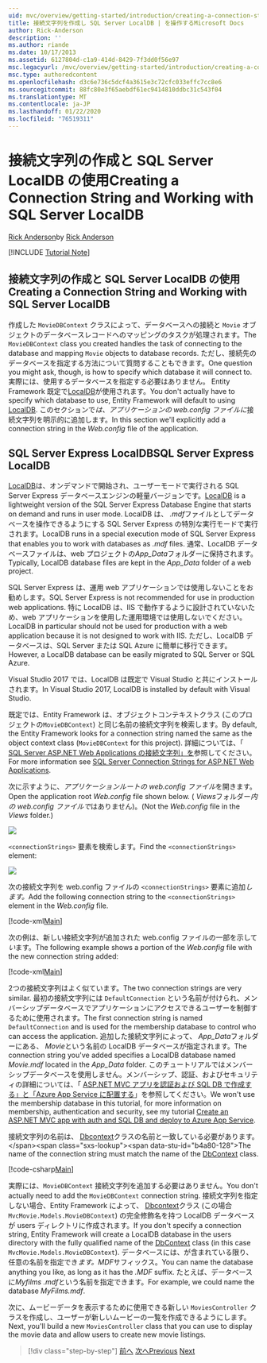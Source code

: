 ```yaml
---
uid: mvc/overview/getting-started/introduction/creating-a-connection-string
title: 接続文字列を作成し SQL Server LocalDB | を操作するMicrosoft Docs
author: Rick-Anderson
description: ''
ms.author: riande
ms.date: 10/17/2013
ms.assetid: 6127804d-c1a9-414d-8429-7f3dd0f56e97
msc.legacyurl: /mvc/overview/getting-started/introduction/creating-a-connection-string
msc.type: authoredcontent
ms.openlocfilehash: d3c6e736c5dcf4a3615e3c72cfc033effc7cc8e6
ms.sourcegitcommit: 88fc80e3f65aebdf61ec9414810ddbc31c543f04
ms.translationtype: MT
ms.contentlocale: ja-JP
ms.lasthandoff: 01/22/2020
ms.locfileid: "76519311"
---
```

# <a name="creating-a-connection-string-and-working-with-sql-server-localdb"></a><span data-ttu-id="b4a80-102">接続文字列の作成と SQL Server LocalDB の使用</span><span class="sxs-lookup"><span data-stu-id="b4a80-102">Creating a Connection String and Working with SQL Server LocalDB</span></span>

<span data-ttu-id="b4a80-103">[Rick Anderson]((https://twitter.com/RickAndMSFT))</span><span class="sxs-lookup"><span data-stu-id="b4a80-103">by [Rick Anderson]((https://twitter.com/RickAndMSFT))</span></span>

[!INCLUDE [Tutorial Note](index.md)]

## <a name="creating-a-connection-string-and-working-with-sql-server-localdb"></a><span data-ttu-id="b4a80-104">接続文字列の作成と SQL Server LocalDB の使用</span><span class="sxs-lookup"><span data-stu-id="b4a80-104">Creating a Connection String and Working with SQL Server LocalDB</span></span>

<span data-ttu-id="b4a80-105">作成した `MovieDBContext` クラスによって、データベースへの接続と `Movie` オブジェクトのデータベースレコードへのマッピングのタスクが処理されます。</span><span class="sxs-lookup"><span data-stu-id="b4a80-105">The `MovieDBContext` class you created handles the task of connecting to the database and mapping `Movie` objects to database records.</span></span> <span data-ttu-id="b4a80-106">ただし、接続先のデータベースを指定する方法について質問することもできます。</span><span class="sxs-lookup"><span data-stu-id="b4a80-106">One question you might ask, though, is how to specify which database it will connect to.</span></span> <span data-ttu-id="b4a80-107">実際には、使用するデータベースを指定する必要はありません。 Entity Framework 既定で[LocalDB](https://docs.microsoft.com/sql/database-engine/configure-windows/sql-server-2016-express-localdb)が使用されます。</span><span class="sxs-lookup"><span data-stu-id="b4a80-107">You don't actually have to specify which database to use, Entity Framework will default to using [LocalDB](https://docs.microsoft.com/sql/database-engine/configure-windows/sql-server-2016-express-localdb).</span></span> <span data-ttu-id="b4a80-108">このセクションで*は、アプリケーションの web.config ファイルに*接続文字列を明示的に追加します。</span><span class="sxs-lookup"><span data-stu-id="b4a80-108">In this section we'll explicitly add a connection string in the *Web.config* file of the application.</span></span>

## <a name="sql-server-express-localdb"></a><span data-ttu-id="b4a80-109">SQL Server Express LocalDB</span><span class="sxs-lookup"><span data-stu-id="b4a80-109">SQL Server Express LocalDB</span></span>

<span data-ttu-id="b4a80-110">[LocalDB](https://docs.microsoft.com/sql/database-engine/configure-windows/sql-server-2016-express-localdb)は、オンデマンドで開始され、ユーザーモードで実行される SQL Server Express データベースエンジンの軽量バージョンです。</span><span class="sxs-lookup"><span data-stu-id="b4a80-110">[LocalDB](https://docs.microsoft.com/sql/database-engine/configure-windows/sql-server-2016-express-localdb) is a lightweight version of the SQL Server Express Database Engine that starts on demand and runs in user mode.</span></span> <span data-ttu-id="b4a80-111">LocalDB は、 *.mdf*ファイルとしてデータベースを操作できるようにする SQL Server Express の特別な実行モードで実行されます。</span><span class="sxs-lookup"><span data-stu-id="b4a80-111">LocalDB runs in a special execution mode of SQL Server Express that enables you to work with databases as *.mdf* files.</span></span> <span data-ttu-id="b4a80-112">通常、LocalDB データベースファイルは、web プロジェクトの*App\_Data*フォルダーに保持されます。</span><span class="sxs-lookup"><span data-stu-id="b4a80-112">Typically, LocalDB database files are kept in the *App\_Data* folder of a web project.</span></span>

<span data-ttu-id="b4a80-113">SQL Server Express は、運用 web アプリケーションでは使用しないことをお勧めします。</span><span class="sxs-lookup"><span data-stu-id="b4a80-113">SQL Server Express is not recommended for use in production web applications.</span></span> <span data-ttu-id="b4a80-114">特に LocalDB は、IIS で動作するように設計されていないため、web アプリケーションを使用した運用環境では使用しないでください。</span><span class="sxs-lookup"><span data-stu-id="b4a80-114">LocalDB in particular should not be used for production with a web application because it is not designed to work with IIS.</span></span> <span data-ttu-id="b4a80-115">ただし、LocalDB データベースは、SQL Server または SQL Azure に簡単に移行できます。</span><span class="sxs-lookup"><span data-stu-id="b4a80-115">However, a LocalDB database can be easily migrated to SQL Server or SQL Azure.</span></span>

<span data-ttu-id="b4a80-116">Visual Studio 2017 では、LocalDB は既定で Visual Studio と共にインストールされます。</span><span class="sxs-lookup"><span data-stu-id="b4a80-116">In Visual Studio 2017, LocalDB is installed by default with Visual Studio.</span></span>

<span data-ttu-id="b4a80-117">既定では、Entity Framework は、オブジェクトコンテキストクラス (このプロジェクトの`MovieDBContext`) と同じ名前の接続文字列を検索します。</span><span class="sxs-lookup"><span data-stu-id="b4a80-117">By default, the Entity Framework looks for a connection string named the same as the object context class (`MovieDBContext` for this project).</span></span> <span data-ttu-id="b4a80-118">詳細については、「 [SQL Server ASP.NET Web Applications の接続文字列」を](https://msdn.microsoft.com/library/jj653752.aspx)参照してください。</span><span class="sxs-lookup"><span data-stu-id="b4a80-118">For more information see [SQL Server Connection Strings for ASP.NET Web Applications](https://msdn.microsoft.com/library/jj653752.aspx).</span></span>

<span data-ttu-id="b4a80-119">次に示すように、*アプリケーションルートの web.config ファイル*を開きます。</span><span class="sxs-lookup"><span data-stu-id="b4a80-119">Open the application root *Web.config* file shown below.</span></span> <span data-ttu-id="b4a80-120">( *Views*フォルダー*内の web.config ファイルで*はありません)。</span><span class="sxs-lookup"><span data-stu-id="b4a80-120">(Not the *Web.config* file in the *Views* folder.)</span></span>

![](creating-a-connection-string/_static/image1.png)

<span data-ttu-id="b4a80-121">`<connectionStrings>` 要素を検索します。</span><span class="sxs-lookup"><span data-stu-id="b4a80-121">Find the `<connectionStrings>` element:</span></span>

![](creating-a-connection-string/_static/image2.png)

<span data-ttu-id="b4a80-122">次の接続文字列を web.config ファイルの `<connectionStrings>` 要素に追加*します。*</span><span class="sxs-lookup"><span data-stu-id="b4a80-122">Add the following connection string to the `<connectionStrings>` element in the *Web.config* file.</span></span>

[!code-xml[Main](creating-a-connection-string/samples/sample1.xml)]

<span data-ttu-id="b4a80-123">次の例は、新しい接続文字列が追加された web.config ファイルの一部を示して*い*ます。</span><span class="sxs-lookup"><span data-stu-id="b4a80-123">The following example shows a portion of the *Web.config* file with the new connection string added:</span></span>

[!code-xml[Main](creating-a-connection-string/samples/sample2.xml)]

<span data-ttu-id="b4a80-124">2つの接続文字列はよく似ています。</span><span class="sxs-lookup"><span data-stu-id="b4a80-124">The two connection strings are very similar.</span></span> <span data-ttu-id="b4a80-125">最初の接続文字列には `DefaultConnection` という名前が付けられ、メンバーシップデータベースでアプリケーションにアクセスできるユーザーを制御するために使用されます。</span><span class="sxs-lookup"><span data-stu-id="b4a80-125">The first connection string is named `DefaultConnection` and is used for the membership database to control who can access the application.</span></span> <span data-ttu-id="b4a80-126">追加した接続文字列によって、 *App\_Data*フォルダーにある、 *Movie*という名前の LocalDB データベースが指定されます。</span><span class="sxs-lookup"><span data-stu-id="b4a80-126">The connection string you've added specifies a LocalDB database named *Movie.mdf* located in the *App\_Data* folder.</span></span> <span data-ttu-id="b4a80-127">このチュートリアルではメンバーシップデータベースを使用しません。メンバーシップ、認証、およびセキュリティの詳細については、「 [ASP.NET MVC アプリを認証および SQL DB で作成する」と「Azure App Service に配置する](https://docs.microsoft.com/aspnet/core/security/authorization/secure-data)」を参照してください。</span><span class="sxs-lookup"><span data-stu-id="b4a80-127">We won't use the membership database in this tutorial, for more information on membership, authentication and security, see my tutorial [Create an ASP.NET MVC app with auth and SQL DB and deploy to Azure App Service](https://docs.microsoft.com/aspnet/core/security/authorization/secure-data).</span></span>

<span data-ttu-id="b4a80-128">接続文字列の名前は、 [Dbcontext](https://msdn.microsoft.com/library/system.data.entity.dbcontext(v=vs.103).aspx)クラスの名前と一致している必要があります。</span><span class="sxs-lookup"><span data-stu-id="b4a80-128">The name of the connection string must match the name of the [DbContext](https://msdn.microsoft.com/library/system.data.entity.dbcontext(v=vs.103).aspx) class.</span></span>

[!code-csharp[Main](creating-a-connection-string/samples/sample3.cs?highlight=15)]

<span data-ttu-id="b4a80-129">実際には、`MovieDBContext` 接続文字列を追加する必要はありません。</span><span class="sxs-lookup"><span data-stu-id="b4a80-129">You don't actually need to add the `MovieDBContext` connection string.</span></span> <span data-ttu-id="b4a80-130">接続文字列を指定しない場合、Entity Framework によって、 [Dbcontext](https://msdn.microsoft.com/library/system.data.entity.dbcontext(v=vs.103).aspx)クラス (この場合 `MvcMovie.Models.MovieDBContext`) の完全修飾名を持つ LocalDB データベースが users ディレクトリに作成されます。</span><span class="sxs-lookup"><span data-stu-id="b4a80-130">If you don't specify a connection string, Entity Framework will create a LocalDB database in the users directory with the fully qualified name of the [DbContext](https://msdn.microsoft.com/library/system.data.entity.dbcontext(v=vs.103).aspx) class (in this case `MvcMovie.Models.MovieDBContext`).</span></span> <span data-ttu-id="b4a80-131">データベースには、が含まれている限り、任意の名前を指定でき*ます。MDF*サフィックス。</span><span class="sxs-lookup"><span data-stu-id="b4a80-131">You can name the database anything you like, as long as it has the *.MDF* suffix.</span></span> <span data-ttu-id="b4a80-132">たとえば、データベースに*Myfilms .mdf*という名前を指定できます。</span><span class="sxs-lookup"><span data-stu-id="b4a80-132">For example, we could name the database *MyFilms.mdf*.</span></span>

<span data-ttu-id="b4a80-133">次に、ムービーデータを表示するために使用できる新しい `MoviesController` クラスを作成し、ユーザーが新しいムービーの一覧を作成できるようにします。</span><span class="sxs-lookup"><span data-stu-id="b4a80-133">Next, you'll build a new `MoviesController` class that you can use to display the movie data and allow users to create new movie listings.</span></span>

> [!div class="step-by-step"]
> <span data-ttu-id="b4a80-134">[前へ](adding-a-model.md)
> [次へ](accessing-your-models-data-from-a-controller.md)</span><span class="sxs-lookup"><span data-stu-id="b4a80-134">[Previous](adding-a-model.md)
[Next](accessing-your-models-data-from-a-controller.md)</span></span>

